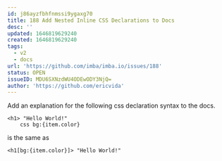 ```yaml
---
id: j86ayzfbhfnmssi9ygaxg70
title: 188 Add Nested Inline CSS Declarations to Docs
desc: ''
updated: 1646819629240
created: 1646819629240
tags:
  - v2
  - docs
url: 'https://github.com/imba/imba.io/issues/188'
status: OPEN
issueID: MDU6SXNzdWU4ODEwODY3NjQ=
author: 'https://github.com/ericvida'
---
```

Add an explanation for the following css declaration syntax to the docs.
```
<h1> "Hello World!"
	css bg:{item.color}
```
is the same as 
```
<h1[bg:{item.color}]> "Hello World!"
```
